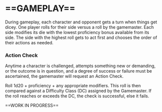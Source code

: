 # ==GAMEPLAY==

During gameplay, each character and opponent gets a turn when things get dicey. One player rolls for their side versus a roll by the gamemaster. Each side modifies its die with the lowest proficiency bonus available from its side. The side with the highest roll gets to act first and chooses the order of their actions as needed.

### Action Check

Anytime a character is challenged, attempts something new or demanding, or the outcome is in question, and a degree of success or failure must be ascertained, the gamemaster will request an Action Check.

Roll 1d20 + proficiency + any appropriate modifiers. This roll is then compared against a Difficulty Class (DC) assigned by the Gamemaster. If the roll reaches or exceeds the DC, the check is successful, else it fails.

<!--Add copy here -->



==WORK IN PROGRESS==
